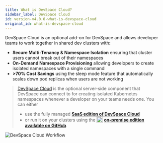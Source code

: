 ```yaml
---
title: What is DevSpace Cloud?
sidebar_label: DevSpace Cloud
id: version-v4.0.0-what-is-devspace-cloud
original_id: what-is-devspace-cloud
---
```


DevSpace Cloud is an optional add-on for DevSpace and allows developer teams to work together in shared dev clusters with:
- **Secure Multi-Tenancy & Namespace Isolation** ensuring that cluster users cannot break out of their namespaces
- **On-Demand Namespace Provisioning** allowing developers to create isolated namespaces with a single command
- **&gt;70% Cost Savings** using the sleep mode feature that automatically scales down pod replicas when users are not working

> [DevSpace Cloud](/docs/cloud/what-is-devspace-cloud) is the optional server-side component that DevSpace can connect to for creating isolated Kubernetes namespaces whenever a developer on your teams needs one. You can either
> - use the fully managed **[SaaS edition of DevSpace Cloud](https://app.devspace.cloud)**
> - or run it on your clusters using the <img width="20px" style="vertical-align: sub" src="/img/logos/github-logo.svg" alt="DevSpace Demo"> **[on-premise edition available on GitHub](https://github.com/devspace-cloud/devspace-cloud)**.

![DevSpace Cloud Workflow](/img/processes/workflow-devspace-cloud.png)
